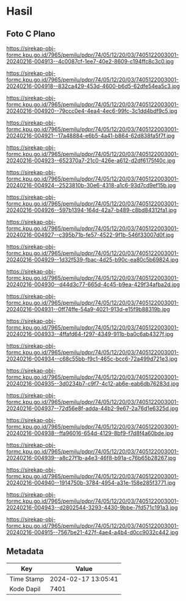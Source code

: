 # Hasil

## Foto C Plano

https://sirekap-obj-formc.kpu.go.id/7965/pemilu/pdpr/74/05/12/20/03/7405122003001-20240216-004913--4c0087cf-1ee7-40e2-8609-c194ffc8c3c0.jpg

https://sirekap-obj-formc.kpu.go.id/7965/pemilu/pdpr/74/05/12/20/03/7405122003001-20240216-004918--832ca429-453d-4600-b6d5-62dfe54ea5c3.jpg

https://sirekap-obj-formc.kpu.go.id/7965/pemilu/pdpr/74/05/12/20/03/7405122003001-20240216-004920--79ccc0e4-4ea4-4ec6-99fc-3c1dd4bdf9c5.jpg

https://sirekap-obj-formc.kpu.go.id/7965/pemilu/pdpr/74/05/12/20/03/7405122003001-20240216-004921--17a48884-e6b5-4a41-b864-62d838fa5f7f.jpg

https://sirekap-obj-formc.kpu.go.id/7965/pemilu/pdpr/74/05/12/20/03/7405122003001-20240216-004923--652370a7-21c0-426e-a612-d2df6175f40c.jpg

https://sirekap-obj-formc.kpu.go.id/7965/pemilu/pdpr/74/05/12/20/03/7405122003001-20240216-004924--2523810b-30e6-4318-a1c6-93d7cd9ef15b.jpg

https://sirekap-obj-formc.kpu.go.id/7965/pemilu/pdpr/74/05/12/20/03/7405122003001-20240216-004926--597b1394-164d-42a7-b489-c8bd84312fa1.jpg

https://sirekap-obj-formc.kpu.go.id/7965/pemilu/pdpr/74/05/12/20/03/7405122003001-20240216-004927--c395b71b-fe57-4522-9f1b-546f33007d0f.jpg

https://sirekap-obj-formc.kpu.go.id/7965/pemilu/pdpr/74/05/12/20/03/7405122003001-20240216-004929--1d32f539-fbac-4d25-b90c-ea80c5b69824.jpg

https://sirekap-obj-formc.kpu.go.id/7965/pemilu/pdpr/74/05/12/20/03/7405122003001-20240216-004930--d44d3c77-665d-4c45-b9ea-429f34afba2d.jpg

https://sirekap-obj-formc.kpu.go.id/7965/pemilu/pdpr/74/05/12/20/03/7405122003001-20240216-004931--0ff74ffe-54a9-4021-913d-e15f9b88319b.jpg

https://sirekap-obj-formc.kpu.go.id/7965/pemilu/pdpr/74/05/12/20/03/7405122003001-20240216-004933--4ffafd64-f297-4349-911b-ba0c6ab4327f.jpg

https://sirekap-obj-formc.kpu.go.id/7965/pemilu/pdpr/74/05/12/20/03/7405122003001-20240216-004934--c68c55bb-f9c1-465c-bcc6-72a499d721e3.jpg

https://sirekap-obj-formc.kpu.go.id/7965/pemilu/pdpr/74/05/12/20/03/7405122003001-20240216-004935--3d0234b7-c9f7-4c12-ab6e-eab6db76283d.jpg

https://sirekap-obj-formc.kpu.go.id/7965/pemilu/pdpr/74/05/12/20/03/7405122003001-20240216-004937--72d56e8f-adda-44b2-9e67-2a76d1e6325d.jpg

https://sirekap-obj-formc.kpu.go.id/7965/pemilu/pdpr/74/05/12/20/03/7405122003001-20240216-004938--ffa96016-654d-4129-8bf9-f7d8f4a60bde.jpg

https://sirekap-obj-formc.kpu.go.id/7965/pemilu/pdpr/74/05/12/20/03/7405122003001-20240216-004939--a8c27f1b-a4e3-46f8-b91a-c76b65b28267.jpg

https://sirekap-obj-formc.kpu.go.id/7965/pemilu/pdpr/74/05/12/20/03/7405122003001-20240216-004940--1914750b-3784-4954-a31e-158e285f3771.jpg

https://sirekap-obj-formc.kpu.go.id/7965/pemilu/pdpr/74/05/12/20/03/7405122003001-20240216-004943--d2802544-3293-4430-9bbe-7fd571c191a3.jpg

https://sirekap-obj-formc.kpu.go.id/7965/pemilu/pdpr/74/05/12/20/03/7405122003001-20240216-004915--7567be21-427f-4ae4-a4b4-d0cc9032c442.jpg


## Metadata

| Key        | Value               |
| ---------- | ------------------- |
| Time Stamp | 2024-02-17 13:05:41 |
| Kode Dapil | 7401                |



